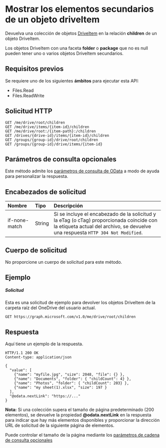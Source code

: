 # <a name="list-children-of-a-driveitem"></a>Mostrar los elementos secundarios de un objeto driveItem

Devuelva una colección de objetos [DriveItem](../resources/driveitem.md) en la relación **children** de un objeto DriveItem.

Los objetos DriveItem con una faceta **folder** o **package** que no es null pueden tener uno o varios objetos DriveItem secundarios.


## <a name="prerequisites"></a>Requisitos previos
Se requiere uno de los siguientes **ámbitos** para ejecutar esta API:

  * Files.Read
  * Files.ReadWrite

## <a name="http-request"></a>Solicitud HTTP
```http
GET /me/drive/root/children
GET /me/drive/items/{item-id}/children
GET /me/drive/root:/{item-path}:/children
GET /drives/{drive-id}/items/{item-id}/children
GET /groups/{group-id}/drive/root/children
GET /groups/{group-id}/drive/items/{item-id}
```

## <a name="optional-query-parameters"></a>Parámetros de consulta opcionales
Este método admite los [parámetros de consulta de OData](http://developer.microsoft.com/en-us/graph/docs/overview/query_parameters) a modo de ayuda para personalizar la respuesta.

## <a name="request-headers"></a>Encabezados de solicitud

| Nombre          | Tipo   | Descripción                                                                                                                                              |
|:--------------|:-------|:---------------------------------------------------------------------------------------------------------------------------------------------------------|
| if-none-match | String | Si se incluye el encabezado de la solicitud y la eTag (o cTag) proporcionada coincide con la etiqueta actual del archivo, se devuelve una respuesta `HTTP 304 Not Modified`. |

## <a name="request-body"></a>Cuerpo de solicitud
No proporcione un cuerpo de solicitud para este método.

## <a name="example"></a>Ejemplo

##### <a name="request"></a>Solicitud
Esta es una solicitud de ejemplo para devolver los objetos DriveItem de la carpeta raíz del OneDrive del usuario actual.

<!-- {
  "blockType": "request",
  "name": "get_children"
}-->
```http
GET https://graph.microsoft.com/v1.0/me/drive/root/children
```

## <a name="response"></a>Respuesta

Aquí tiene un ejemplo de la respuesta.
<!-- {
  "blockType": "response",
  "truncated": true,
  "@odata.type": "microsoft.graph.driveItem",
  "isCollection": true
} -->
```http
HTTP/1.1 200 OK
Content-type: application/json

{
  "value": [
    {"name": "myfile.jpg", "size": 2048, "file": {} },
    {"name": "Documents", "folder": { "childCount": 4} },
    {"name": "Photos", "folder": { "childCount": 203} },
    {"name": "my sheet(1).xlsx", "size": 197 }
  ],
  "@odata.nextLink": "https://..."
}
```

**Nota:** Si una colección supera el tamaño de página predeterminado (200 elementos), se devuelve la propiedad **@odata.nextLink** en la respuesta para indicar que hay más elementos disponibles y proporcionar la dirección URL de solicitud de la siguiente página de elementos.

Puede controlar el tamaño de la página mediante los [parámetros de cadena de consulta opcionales](http://developer.microsoft.com/en-us/graph/docs/overview/query_parameters)

<!-- uuid: 8fcb5dbc-d5aa-4681-8e31-b001d5168d79
2015-10-25 14:57:30 UTC -->
<!-- {
  "type": "#page.annotation",
  "description": "List the children of an item.",
  "keywords": "list,children,collection",
  "section": "documentation",
  "tocPath": "OneDrive/DriveItem/List children"
} -->
